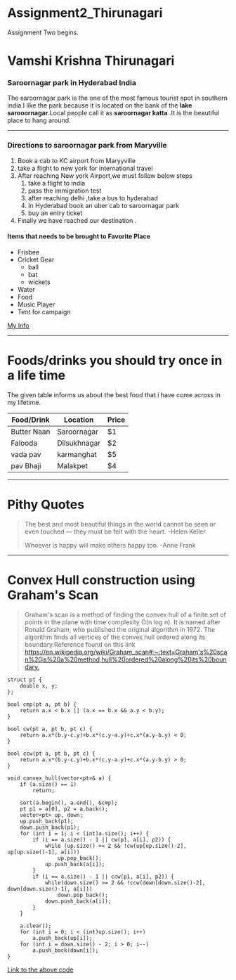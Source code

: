 # Assignment2_Thirunagari
Assignment Two begins.
# Vamshi Krishna Thirunagari # 
### Saroornagar park in Hyderabad India ###
The saroornagar park is the one of the most famous tourist spot in southern india.I like the park because it is located on the bank of the **lake sarooornagar**.Local people call it as **saroornagar katta** .It is the beautiful place to hang around.
<hr/>

### Directions to saroornagar park from Maryville ###

1. Book a cab to KC airport from Maryyville
2. take a flight to new york for international travel
3. After reaching New york Airport,we must follow  below steps
   1. take a flight to india
   2. pass the immigration test
   3. after reaching delhi ,take a bus to hyderabad
   4. In Hyderabad book an uber cab to saroornagar park
   5. buy an entry ticket
4. Finally we have reached our destination .

#### Items that needs to be brought to Favorite Place ####
* Frisbee
* Cricket Gear
   * ball
   * bat
   * wickets
* Water
* Food
* Music Player
* Tent for campaign

[My Info](AboutMe.md) 

---

# Foods/drinks you should try once in a life time
The given table  informs us about the best food that i have come across in my lifetime.
 
| Food/Drink | Location | Price |
|------------|--------|------|
|   Butter Naan  | Saroornagar   | $1 |
|   Falooda   | Dilsukhnagar| $2 |
|   vada pav     | karmanghat | $5 |
|   pav Bhaji     | Malakpet | $4 |


---

# Pithy Quotes

> The best and most beautiful things in the world cannot be seen or even touched — they must be felt with the heart. -Helen Keller
> 
> Whoever is happy will make others happy too. -Anne Frank

---

# Convex Hull construction using Graham's Scan

> Graham's scan is a method of finding the convex hull of a finite set of points in the plane with time complexity O(n log n). It is named after Ronald Graham, who published the original algorithm in 1972. The algorithm finds all vertices of the convex hull ordered along its boundary.Reference found on this link <https://en.wikipedia.org/wiki/Graham_scan#:~:text=Graham's%20scan%20is%20a%20method,hull%20ordered%20along%20its%20boundary.>

```
struct pt {
    double x, y;
};

bool cmp(pt a, pt b) {
    return a.x < b.x || (a.x == b.x && a.y < b.y);
}

bool cw(pt a, pt b, pt c) {
    return a.x*(b.y-c.y)+b.x*(c.y-a.y)+c.x*(a.y-b.y) < 0;
}

bool ccw(pt a, pt b, pt c) {
    return a.x*(b.y-c.y)+b.x*(c.y-a.y)+c.x*(a.y-b.y) > 0;
}

void convex_hull(vector<pt>& a) {
    if (a.size() == 1)
        return;

    sort(a.begin(), a.end(), &cmp);
    pt p1 = a[0], p2 = a.back();
    vector<pt> up, down;
    up.push_back(p1);
    down.push_back(p1);
    for (int i = 1; i < (int)a.size(); i++) {
        if (i == a.size() - 1 || cw(p1, a[i], p2)) {
            while (up.size() >= 2 && !cw(up[up.size()-2], up[up.size()-1], a[i]))
                up.pop_back();
            up.push_back(a[i]);
        }
        if (i == a.size() - 1 || ccw(p1, a[i], p2)) {
            while(down.size() >= 2 && !ccw(down[down.size()-2], down[down.size()-1], a[i]))
                down.pop_back();
            down.push_back(a[i]);
        }
    }

    a.clear();
    for (int i = 0; i < (int)up.size(); i++)
        a.push_back(up[i]);
    for (int i = down.size() - 2; i > 0; i--)
        a.push_back(down[i]);
}
```
[Link to the above code](https://cp-algorithms.com/geometry/grahams-scan-convex-hull.html)